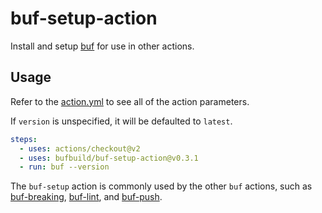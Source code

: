 # buf-setup-action

Install and setup [buf](https://github.com/bufbuild/buf) for use in other actions.

## Usage

Refer to the [action.yml](https://github.com/bufbuild/buf-setup-action/blob/master/action.yml)
to see all of the action parameters.

If `version` is unspecified, it will be defaulted to `latest`.

```yaml
steps:
  - uses: actions/checkout@v2
  - uses: bufbuild/buf-setup-action@v0.3.1
  - run: buf --version
```

The `buf-setup` action is commonly used by the other `buf` actions,
such as [buf-breaking][1], [buf-lint][2], and [buf-push][3].

  [1]: https://github.com/marketplace/actions/buf-breaking
  [2]: https://github.com/marketplace/actions/buf-lint
  [3]: https://github.com/marketplace/actions/buf-push
